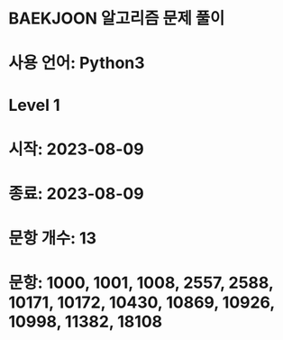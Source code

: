 # BAEKJOON 알고리즘 문제 풀이
# 사용 언어: Python3

# Level 1
# 시작: 2023-08-09
# 종료: 2023-08-09
# 문항 개수: 13
# 문항: 1000, 1001, 1008, 2557, 2588, 10171, 10172, 10430, 10869, 10926, 10998, 11382, 18108
